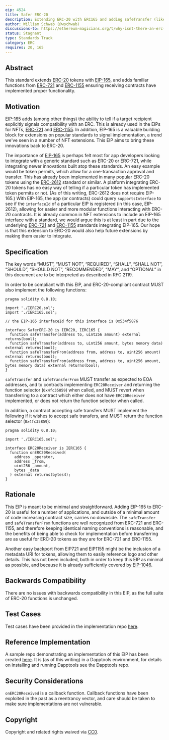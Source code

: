 ```yaml
---
eip: 4524
title: Safer ERC-20
description: Extending ERC-20 with ERC165 and adding safeTransfer (like ERC-721 and ERC-1155)
author: William Schwab (@wschwab)
discussions-to: https://ethereum-magicians.org/t/why-isnt-there-an-erc-for-safetransfer-for-erc20/7604
status: Stagnant
type: Standards Track
category: ERC
requires: 20, 165
---
```


## Abstract

This standard extends [ERC-20](./eip-20.md) tokens with [EIP-165](./eip-165.md), and adds familiar functions from [ERC-721](./eip-721.md) and [ERC-1155](./eip-1155.md) ensuring receiving contracts have implemented proper functionality.

## Motivation

[EIP-165](./eip-165.md) adds (among other things) the ability to tell if a target recipient explicitly signals compatibility with an ERC. This is already used in the EIPs for NFTs, [ERC-721](./eip-721.md) and [ERC-1155](./eip-1155.md). In addition, EIP-165 is a valuable building block for extensions on popular standards to signal implementation, a trend we've seen in a number of NFT extensions. This EIP aims to bring these innovations back to ERC-20.

The importance of [EIP-165](./eip-165.md) is perhaps felt most for app developers looking to integrate with a generic standard such as ERC-20 or ERC-721, while integrating newer innovations built atop these standards. An easy example would be token permits, which allow for a one-transaction approval and transfer. This has already been implemented in many popular ERC-20 tokens using the [ERC-2612](./eip-2612.md) standard or similar. A platform integrating ERC-20 tokens has no easy way of telling if a particular token has implemented token permits or not. (As of this writing, ERC-2612 does not require EIP-165.) With EIP-165, the app (or contracts) could query `supportsInterface` to see if the `interfaceId` of a particular EIP is registered (in this case, EIP-2612), allowing for easier and more modular functions interacting with ERC-20 contracts. It is already common in NFT extensions to include an EIP-165 interface with a standard, we would argue this is at least in part due to the underlying [ERC-721](./eip-721.md) and [ERC-1155](./eip-1155.md) standards integrating EIP-165. Our hope is that this extension to ERC-20 would also help future extensions by making them easier to integrate.

## Specification
The key words “MUST”, “MUST NOT”, “REQUIRED”, “SHALL”, “SHALL NOT”, “SHOULD”, “SHOULD NOT”, “RECOMMENDED”, “MAY”, and “OPTIONAL” in this document are to be interpreted as described in RFC 2119.

In order to be compliant with this EIP, and ERC-20-compliant contract MUST also implement the following functions:
```solidity
pragma solidity 0.8.10;

import './IERC20.sol';
import './IERC165.sol';

// the EIP-165 interfaceId for this interface is 0x534f5876

interface SaferERC-20 is IERC20, IERC165 {
  function safeTransfer(address to, uint256 amount) external returns(bool);
  function safeTransfer(address to, uint256 amount, bytes memory data) external returns(bool);
  function safeTransferFrom(address from, address to, uint256 amount) external returns(bool);
  function safeTransferFrom(address from, address to, uint256 amount, bytes memory data) external returns(bool);
}
```
`safeTransfer` and `safeTransferFrom` MUST transfer as expected to EOA addresses, and to contracts implementing `ERC20Receiver` and returning the function selector (`0x4fc35859`) when called, and MUST revert when transferring to a contract which either does not have `ERC20Receiver` implemented, or does not return the function selector when called.

In addition, a contract accepting safe transfers MUST implement the following if it wishes to accept safe transfers, and MUST return the function selector (`0x4fc35859`):
```solidity
pragma solidity 0.8.10;

import './IERC165.sol';

interface ERC20Receiver is IERC165 {
  function onERC20Received(
    address _operator,
    address _from,
    uint256 _amount,
    bytes _data
  ) external returns(bytes4);
}
```

## Rationale

This EIP is meant to be minimal and straightforward. Adding EIP-165 to ERC-20 is useful for a number of applications, and outside of a minimal amount of code increasing contract size, carries no downside. The `safeTransfer` and `safeTransferFrom` functions are well recognized from ERC-721 and ERC-1155, and therefore keeping identical naming conventions is reasonable, and the benefits of being able to check for implementation before transferring are as useful for ERC-20 tokens as they are for ERC-721 and ERC-1155.

Another easy backport from EIP721 and EIP1155 might be the inclusion of a metadata URI for tokens, allowing them to easily reference logo and other details. This has not been included, both in order to keep this EIP as minimal as possible, and because it is already sufficiently covered by [EIP-1046](./eip-1046.md).

## Backwards Compatibility

There are no issues with backwards compatibility in this EIP, as the full suite of ERC-20 functions is unchanged.

## Test Cases
Test cases have been provided in the implementation repo [here](https://github.com/wschwab/SaferERC-20/blob/main/src/SaferERC-20.t.sol).

## Reference Implementation
A sample repo demonstrating an implementation of this EIP has been created [here](https://github.com/wschwab/SaferERC-20). It is (as of this writing) in a Dapptools environment, for details on installing and running Dapptools see the Dapptools repo.

## Security Considerations

`onERC20Received`  is a callback function. Callback functions have been exploited in the past as a reentrancy vector, and care should be taken to make sure implementations are not vulnerable.

## Copyright
Copyright and related rights waived via [CC0](../LICENSE.md).
